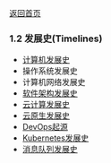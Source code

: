 [返回首页](../README.md)

### 1.2 发展史(Timelines)
* [计算机发展史](./computer-timeline.md)
* 操作系统发展史
* 计算机网络发展史
* [软件架构发展史](./software-architecture-timeline.md)
* [云计算发展史](./cloud-computing-timeline.md)
* [云原生发展史](./cloudnative-timeline.md)
* [DevOps起源](./devops-timeline.md)
* [Kubernetes发展史](./kubernetes-timeline.md)
* [消息队列发展史](./message-queue-timeline.md)
